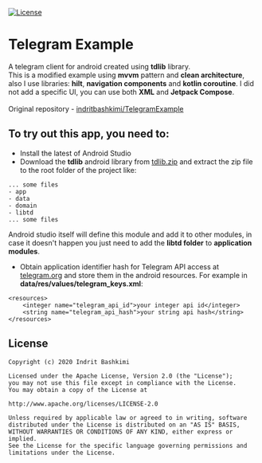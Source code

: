 [![License](https://img.shields.io/badge/license-Apache%202-4EB1BA.svg?style=flat-square)](https://www.apache.org/licenses/LICENSE-2.0.html)

# Telegram Example

A telegram client for android created using **tdlib** library. 
</br>
This is a modified example using **mvvm** pattern and **clean architecture**, also I use libraries: **hilt**, **navigation components** and **kotlin coroutine**.
I did not add a specific UI, you can use both **XML** and **Jetpack Compose**.
</br></br>
Original repository - [indritbashkimi/TelegramExample](https://github.com/indritbashkimi/TelegramExample)

## To try out this app, you need to: 
* Install the latest of Android Studio
* Download the **tdlib** android library from [tdlib.zip](https://core.telegram.org/tdlib/tdlib.zip) and extract the zip file to the root folder of the project like:
```text
... some files
- app
- data 
- domain 
- libtd
... some files
```
Android studio itself will define this module and add it to other modules, 
in case it doesn't happen you just need to add the **libtd folder** to **application modules**.
* Obtain application identifier hash for Telegram API access at [telegram.org](https://my.telegram.org) 
and store them in the android resources. For example in **data/res/values/telegram_keys.xml**:
```
<resources>
    <integer name="telegram_api_id">your integer api id</integer>
    <string name="telegram_api_hash">your string api hash</string>
</resources>
```

## License
    Copyright (c) 2020 Indrit Bashkimi

    Licensed under the Apache License, Version 2.0 (the "License");
    you may not use this file except in compliance with the License.
    You may obtain a copy of the License at

    http://www.apache.org/licenses/LICENSE-2.0

    Unless required by applicable law or agreed to in writing, software
    distributed under the License is distributed on an "AS IS" BASIS,
    WITHOUT WARRANTIES OR CONDITIONS OF ANY KIND, either express or implied.
    See the License for the specific language governing permissions and
    limitations under the License.
